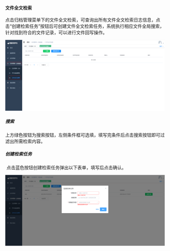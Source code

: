 

#### 		文件全文检索

​	点击归档管理菜单下的文件全文检索，可查询出所有文件全文检索日志信息，点击“创建检索任务”按钮后可创建文件全文检索任务，系统执行相应文件全局搜索，针对找到符合的文件记录，可以进行文件回写操作。

![image-20230620170814233](../../../images/whaleal-data/image-20230620170814233.png)

##### 				搜索

​	上方绿色按钮为搜索按钮，左侧条件框可选填，填写完条件后点击搜索按钮即可过滤出所需检索内容。

##### 				创建检索任务

​	点击蓝色按钮创建检索任务弹出以下表单，填写后点击确认。

![image-20230620171123012](../../../images/whaleal-data/image-20230620171123012.png)
